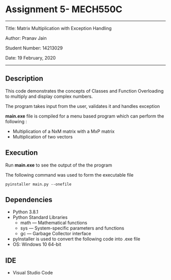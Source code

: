 # Assignment 5- MECH550C

---
Title: Matrix Multiplication with Exception Handling

Author: Pranav Jain

Student Number: 14213029

Date: 19 February, 2020

---

## Description
This code demonstrates the concepts of Classes and Function Overloading to multiply and display complex numbers.

The program takes input from the user, validates it and handles exception


**main.exe** file is compiled for a menu based program which can perform the following :
- Multiplication of a NxM matrix with a MxP matrix
- Multiplication of two vectors


## Execution

Run **main.exe** to see the output of the the program

The following command was used to form the executable file
```
pyinstaller main.py --onefile
```


## Dependencies

- Python 3.8.1
- Python Standard Libraries
  - math — Mathematical functions
  - sys — System-specific parameters and functions
  - gc — Garbage Collector interface
- pyInstaller is used to convert the following code into .exe file
- OS: Windows 10 64-bit

## IDE

- Visual Studio Code

